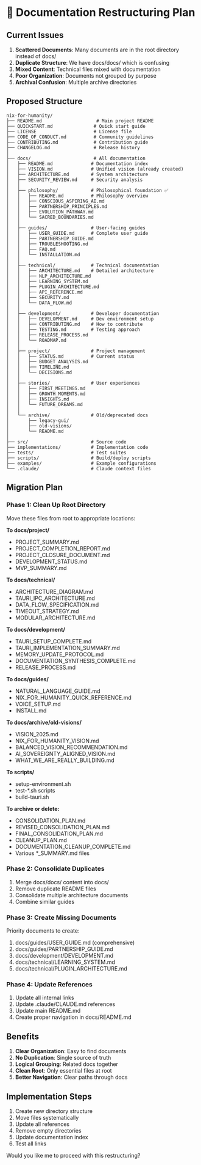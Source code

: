 # 📂 Documentation Restructuring Plan

## Current Issues

1. **Scattered Documents**: Many documents are in the root directory instead of docs/
2. **Duplicate Structure**: We have docs/docs/ which is confusing
3. **Mixed Content**: Technical files mixed with documentation
4. **Poor Organization**: Documents not grouped by purpose
5. **Archival Confusion**: Multiple archive directories

## Proposed Structure

```
nix-for-humanity/
├── README.md                    # Main project README
├── QUICKSTART.md               # Quick start guide
├── LICENSE                     # License file
├── CODE_OF_CONDUCT.md          # Community guidelines
├── CONTRIBUTING.md             # Contribution guide
├── CHANGELOG.md                # Release history
│
├── docs/                       # All documentation
│   ├── README.md              # Documentation index
│   ├── VISION.md              # Unified vision (already created)
│   ├── ARCHITECTURE.md        # System architecture
│   ├── SECURITY_REVIEW.md     # Security analysis
│   │
│   ├── philosophy/            # Philosophical foundation ✅
│   │   ├── README.md          # Philosophy overview
│   │   ├── CONSCIOUS_ASPIRING_AI.md
│   │   ├── PARTNERSHIP_PRINCIPLES.md
│   │   ├── EVOLUTION_PATHWAY.md
│   │   └── SACRED_BOUNDARIES.md
│   │
│   ├── guides/                # User-facing guides
│   │   ├── USER_GUIDE.md      # Complete user guide
│   │   ├── PARTNERSHIP_GUIDE.md
│   │   ├── TROUBLESHOOTING.md
│   │   ├── FAQ.md
│   │   └── INSTALLATION.md
│   │
│   ├── technical/             # Technical documentation
│   │   ├── ARCHITECTURE.md    # Detailed architecture
│   │   ├── NLP_ARCHITECTURE.md
│   │   ├── LEARNING_SYSTEM.md
│   │   ├── PLUGIN_ARCHITECTURE.md
│   │   ├── API_REFERENCE.md
│   │   ├── SECURITY.md
│   │   └── DATA_FLOW.md
│   │
│   ├── development/           # Developer documentation
│   │   ├── DEVELOPMENT.md     # Dev environment setup
│   │   ├── CONTRIBUTING.md    # How to contribute
│   │   ├── TESTING.md         # Testing approach
│   │   ├── RELEASE_PROCESS.md
│   │   └── ROADMAP.md
│   │
│   ├── project/               # Project management
│   │   ├── STATUS.md          # Current status
│   │   ├── BUDGET_ANALYSIS.md
│   │   ├── TIMELINE.md
│   │   └── DECISIONS.md
│   │
│   ├── stories/               # User experiences
│   │   ├── FIRST_MEETINGS.md
│   │   ├── GROWTH_MOMENTS.md
│   │   ├── INSIGHTS.md
│   │   └── FUTURE_DREAMS.md
│   │
│   └── archive/               # Old/deprecated docs
│       ├── legacy-gui/
│       ├── old-visions/
│       └── README.md
│
├── src/                       # Source code
├── implementations/           # Implementation code
├── tests/                     # Test suites
├── scripts/                   # Build/deploy scripts
├── examples/                  # Example configurations
└── .claude/                   # Claude context files
```

## Migration Plan

### Phase 1: Clean Up Root Directory

Move these files from root to appropriate locations:

**To docs/project/**
- PROJECT_SUMMARY.md
- PROJECT_COMPLETION_REPORT.md
- PROJECT_CLOSURE_DOCUMENT.md
- DEVELOPMENT_STATUS.md
- MVP_SUMMARY.md

**To docs/technical/**
- ARCHITECTURE_DIAGRAM.md
- TAURI_IPC_ARCHITECTURE.md
- DATA_FLOW_SPECIFICATION.md
- TIMEOUT_STRATEGY.md
- MODULAR_ARCHITECTURE.md

**To docs/development/**
- TAURI_SETUP_COMPLETE.md
- TAURI_IMPLEMENTATION_SUMMARY.md
- MEMORY_UPDATE_PROTOCOL.md
- DOCUMENTATION_SYNTHESIS_COMPLETE.md
- RELEASE_PROCESS.md

**To docs/guides/**
- NATURAL_LANGUAGE_GUIDE.md
- NIX_FOR_HUMANITY_QUICK_REFERENCE.md
- VOICE_SETUP.md
- INSTALL.md

**To docs/archive/old-visions/**
- VISION_2025.md
- NIX_FOR_HUMANITY_VISION.md
- BALANCED_VISION_RECOMMENDATION.md
- AI_SOVEREIGNTY_ALIGNED_VISION.md
- WHAT_WE_ARE_REALLY_BUILDING.md

**To scripts/**
- setup-environment.sh
- test-*.sh scripts
- build-tauri.sh

**To archive or delete:**
- CONSOLIDATION_PLAN.md
- REVISED_CONSOLIDATION_PLAN.md
- FINAL_CONSOLIDATION_PLAN.md
- CLEANUP_PLAN.md
- DOCUMENTATION_CLEANUP_COMPLETE.md
- Various *_SUMMARY.md files

### Phase 2: Consolidate Duplicates

1. Merge docs/docs/ content into docs/
2. Remove duplicate README files
3. Consolidate multiple architecture documents
4. Combine similar guides

### Phase 3: Create Missing Documents

Priority documents to create:
1. docs/guides/USER_GUIDE.md (comprehensive)
2. docs/guides/PARTNERSHIP_GUIDE.md
3. docs/development/DEVELOPMENT.md
4. docs/technical/LEARNING_SYSTEM.md
5. docs/technical/PLUGIN_ARCHITECTURE.md

### Phase 4: Update References

1. Update all internal links
2. Update .claude/CLAUDE.md references
3. Update main README.md
4. Create proper navigation in docs/README.md

## Benefits

1. **Clear Organization**: Easy to find documents
2. **No Duplication**: Single source of truth
3. **Logical Grouping**: Related docs together
4. **Clean Root**: Only essential files at root
5. **Better Navigation**: Clear paths through docs

## Implementation Steps

1. Create new directory structure
2. Move files systematically
3. Update all references
4. Remove empty directories
5. Update documentation index
6. Test all links

Would you like me to proceed with this restructuring?